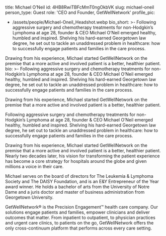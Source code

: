 title: Michael O’Neil
id: 4HB8RwiTBFcMmT0ngOkbVK
slug: michael-oneil
person_type: Guest
role: 'CEO and Founder, GetWellNetwork'
profile_pic:
  - /assets/people/Michael-Oneil_Headshot.webp
bio_short: >-
  Following aggressive surgery and chemotherapy treatments for non-Hodgkin’s
  Lymphoma at age 28, founder & CEO Michael O’Neil emerged healthy, humbled and
  inspired. Shelving his hard-earned Georgetown law degree, he set out to tackle
  an unaddressed problem in healthcare: how to successfully engage patients and
  families in the care process.

  Drawing from his experience, Michael started GetWellNetwork on the premise
  that a more active and involved patient is a better, healthier patient. 
bio: >-
  Following aggressive surgery and chemotherapy treatments for non-Hodgkin’s
  Lymphoma at age 28, founder & CEO Michael O’Neil emerged healthy, humbled and
  inspired. Shelving his hard-earned Georgetown law degree, he set out to tackle
  an unaddressed problem in healthcare: how to successfully engage patients and
  families in the care process.

  Drawing from his experience, Michael started GetWellNetwork on the premise
  that a more active and involved patient is a better, healthier patient. 


  Following aggressive surgery and chemotherapy treatments for non-Hodgkin’s
  Lymphoma at age 28, founder & CEO Michael O’Neil emerged healthy, humbled and
  inspired. Shelving his hard-earned Georgetown law degree, he set out to tackle
  an unaddressed problem in healthcare: how to successfully engage patients and
  families in the care process.

  Drawing from his experience, Michael started GetWellNetwork on the premise
  that a more active and involved patient is a better, healthier patient. Nearly
  two decades later, his vision for transforming the patient experience has
  become a core strategy for hospitals around the globe and given millions a
  voice in their care.


  Michael serves on the board of directors for The Leukemia & Lymphoma Society
  and The DAISY Foundation, and is an E&Y Entrepreneur of the Year award winner.
  He holds a bachelor of arts from the University of Notre Dame and a juris
  doctor and master of business administration from Georgetown University.


  GetWellNetwork® is the Precision Engagement™ health care company. Our
  solutions engage patients and families, empower clinicians and deliver
  outcomes that matter. From inpatient to outpatient, to physician practices and
  urgent care clinics, to patients on the go, GetWellNetwork offers the only
  cross-continuum platform that performs across every care setting.
